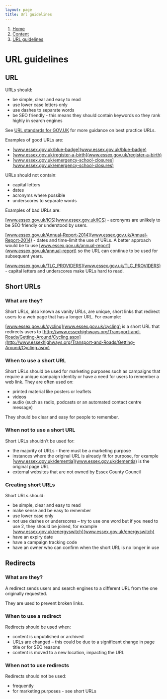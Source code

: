 ```yaml
---
layout: page
title: Url guidelines
---
```

1. [Home](/docs/core/contents)
2. [Content](/docs/core/content/overview)
3. [URL guidelines](#)

# URL guidelines

## URL

URLs should:

* be simple, clear and easy to read
* use lower case letters only
* use dashes to separate words
* be SEO friendly - this means they should contain keywords so they rank highly in search engines

See [URL standards for GOV.UK](https://www.gov.uk/guidance/content-design/url-standards-for-gov-uk) for more guidance on best practice URLs.

Examples of good URLs are:

* [www.essex.gov.uk/blue-badge](www.essex.gov.uk/blue-badge)
* [www.essex.gov.uk/register-a-birth](www.essex.gov.uk/register-a-birth)
* [www.essex.gov.uk/emergency-school-closures](www.essex.gov.uk/emergency-school-closures)

URLs should not contain:

* capital letters
* dates
* acronyms where possible
* underscores to separate words

Examples of bad URLs are:

[www.essex.gov.uk/ICS](www.essex.gov.uk/ICS) - acronyms are unlikely to be SEO friendly or understood by users. 

[www.essex.gov.uk/Annual-Report-2014](www.essex.gov.uk/Annual-Report-2014) - dates and time-limit the use of URLs. A better approach would be to use [www.essex.gov.uk/annual-report](www.essex.gov.uk/annual-report) so the URL can continue to be used for subsequent years.

[www.essex.gov.uk/TLC_PROVIDERS](www.essex.gov.uk/TLC_PROVIDERS) - capital letters and underscores make URLs hard to read.

## Short URLs

### What are they?

Short URLs, also known as vanity URLs, are unique, short links that redirect users to a web page that has a longer URL. For example:

[www.essex.gov.uk/cycling](www.essex.gov.uk/cycling) is a short URL that redirects users to [http://www.essexhighways.org/Transport-and-Roads/Getting-Around/Cycling.aspx](http://www.essexhighways.org/Transport-and-Roads/Getting-Around/Cycling.aspx)  

### When to use a short URL

Short URLs should be used for marketing purposes such as campaigns that require a unique campaign identity or have a need for users to remember a web link. They are often used on:

* printed material like posters or leaflets
* videos
* audio (such as radio, podcasts or an automated contact centre message)

They should be clear and easy for people to remember.

### When not to use a short URL

Short URLs shouldn't be used for:

* the majority of URLs - there must be a marketing purpose
* instances where the original URL is already fit for purpose, for example [www.essex.gov.uk/dementia](www.essex.gov.uk/dementia) is the original page URL
* external websites that are not owned by Essex County Council

### Creating short URLs

Short URLs should:

* be simple, clear and easy to read
* make sense and be easy to remember
* use lower case only
* not use dashes or underscores – try to use one word but if you need to use 2, they should be joined, for example [www.essex.gov.uk/energyswitch](www.essex.gov.uk/energyswitch)
* have an expiry date
* have a campaign tracking code
* have an owner who can confirm when the short URL is no longer in use

## Redirects

### What are they?

A redirect sends users and search engines to a different URL from the one originally requested. 

They are used to prevent broken links.

### When to use a redirect

Redirects should be used when:

* content is unpublished or archived
* URLs are changed – this could be due to a significant change in page title or for SEO reasons
* content is moved to a new location, impacting the URL

### When not to use redirects

Redirects should not be used:

* frequently
* for marketing purposes - see short URLs


